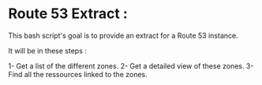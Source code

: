 # Route 53 Extract :

This bash script's goal is to provide an extract for a Route 53 instance.

It will be in these steps : 

 1- Get a list of the different zones.
 2- Get a detailed view of these zones.
 3- Find all the ressources linked to the zones.

